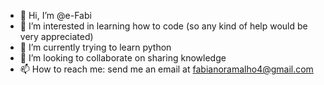 - 👋 Hi, I’m @e-Fabi
- 👀 I’m interested in learning how to code (so any kind of help would be very appreciated)
- 🌱 I’m currently trying to learn python
- 💞️ I’m looking to collaborate on sharing knowledge
- 📫 How to reach me: send me an email at fabianoramalho4@gmail.com

<!---
e-Fabi/e-Fabi is a ✨ special ✨ repository because its `README.md` (this file) appears on your GitHub profile.
You can click the Preview link to take a look at your changes.
--->
